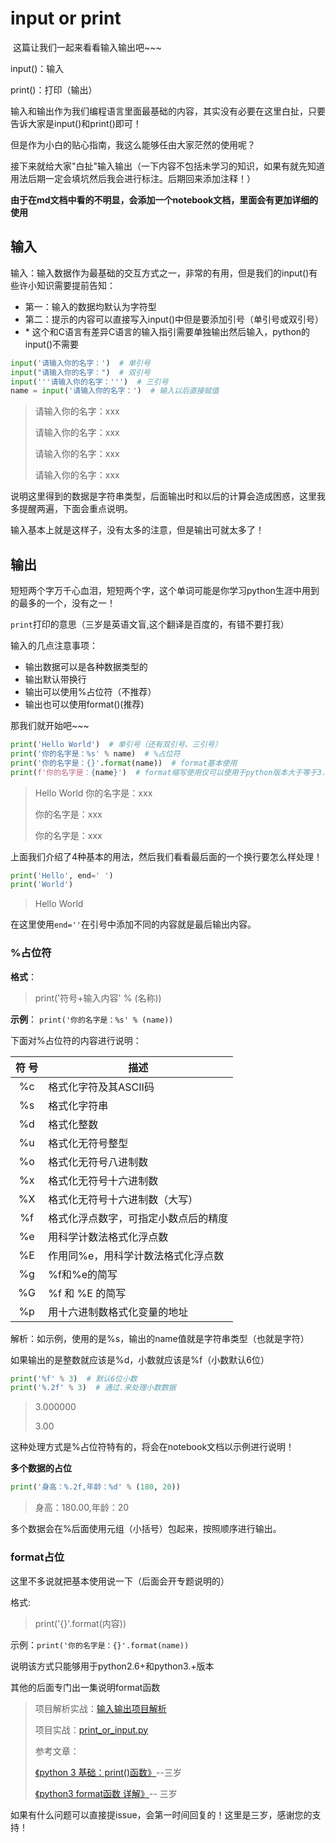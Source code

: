 # input or print

​	这篇让我们一起来看看输入输出吧~~~

input()：输入

 print()：打印（输出）

输入和输出作为我们编程语言里面最基础的内容，其实没有必要在这里白扯，只要告诉大家是input()和print()即可！

但是作为小白的贴心指南，我这么能够任由大家茫然的使用呢？

接下来就给大家"白扯"输入输出（一下内容不包括未学习的知识，如果有就先知道用法后期一定会填坑然后我会进行标注。后期回来添加注释！）

**由于在md文档中看的不明显，会添加一个notebook文档，里面会有更加详细的使用**

## 输入

输入：输入数据作为最基础的交互方式之一，非常的有用，但是我们的input()有些许小知识需要提前告知：

* 第一：输入的数据均默认为字符型
* 第二：提示的内容可以直接写入input()中但是要添加引号（单引号或双引号）
* \* 这个和C语言有差异C语言的输入指引需要单独输出然后输入，python的input()不需要

```python
input('请输入你的名字：')  # 单引号
input("请输入你的名字：")  # 双引号
input('''请输入你的名字：''')  # 三引号 
name = input('请输入你的名字：')  # 输入以后直接赋值
```

> 请输入你的名字：xxx
>
> 请输入你的名字：xxx
>
> 请输入你的名字：xxx
>
> 请输入你的名字：xxx

说明这里得到的数据是字符串类型，后面输出时和以后的计算会造成困惑，这里我多提醒两遍，下面会重点说明。

输入基本上就是这样子，没有太多的注意，但是输出可就太多了！

## 输出

短短两个字万千心血泪，短短两个字，这个单词可能是你学习python生涯中用到的最多的一个，没有之一！

`print`打印的意思（三岁是英语文盲,这个翻译是百度的，有错不要打我）

输入的几点注意事项：

* 输出数据可以是各种数据类型的
* 输出默认带换行
* 输出可以使用%占位符（不推荐）
* 输出也可以使用format()(推荐)

那我们就开始吧~~~

```python
print('Hello World')  # 单引号（还有双引号、三引号）
print('你的名字是：%s' % name)  # %占位符
print('你的名字是：{}'.format(name))  # format基本使用
print(f'你的名字是：{name}')  # format缩写使用仅可以使用于python版本大于等于3.7的环境
```

> Hello World
> 你的名字是：xxx
>
> 你的名字是：xxx
>
> 你的名字是：xxx

上面我们介绍了4种基本的用法，然后我们看看最后面的一个换行要怎么样处理！

```python
print('Hello', end=' ')
print('World')
```

> Hello World

在这里使用`end=''`在引号中添加不同的内容就是最后输出内容。



### %占位符

**格式**：

> print('符号+输入内容' % (名称))

**示例**： `print('你的名字是：%s' % (name))`

下面对%占位符的内容进行说明：

| 符   号 | 描述 |
| :--: | ---- |
| %c | 格式化字符及其ASCII码 |
| %s | 格式化字符串 |
| %d | 格式化整数 |
| %u | 格式化无符号整型 |
| %o | 格式化无符号八进制数 |
| %x | 格式化无符号十六进制数 |
| %X | 格式化无符号十六进制数（大写） |
| %f | 格式化浮点数字，可指定小数点后的精度 |
| %e | 用科学计数法格式化浮点数 |
| %E | 作用同%e，用科学计数法格式化浮点数 |
| %g | %f和%e的简写 |
| %G | %f 和 %E 的简写 |
| %p | 用十六进制数格式化变量的地址 |

解析：如示例，使用的是%s，输出的name值就是字符串类型（也就是字符）

如果输出的是整数就应该是%d，小数就应该是%f（小数默认6位）

```python
print('%f' % 3)  # 默认6位小数
print('%.2f' % 3)  # 通过.来处理小数数据
```

> 3.000000
>
> 3.00

这种处理方式是%占位符特有的，将会在notebook文档以示例进行说明！

**多个数据的占位**

```python
print('身高：%.2f,年龄：%d' % (180, 20))
```

> 身高：180.00,年龄：20

多个数据会在%后面使用元组（小括号）包起来，按照顺序进行输出。

### format占位

这里不多说就把基本使用说一下（后面会开专题说明的）

格式:

> print('{}'.format(内容))

示例：`print('你的名字是：{}'.format(name))`

说明该方式只能够用于python2.6+和python3.+版本

其他的后面专门出一集说明format函数



> 项目解析实战：[输入输出项目解析](./input_or_print.ipynb)
>
> 项目实战：[print_or_input.py](./print_or_input.py)
>
> 参考文章：
>
> [《python 3 基础：print()函数》](https://blog.csdn.net/weixin_45623093/article/details/104805393)--三岁
>
> [《python3 format函数 详解》](https://blog.csdn.net/weixin_45623093/article/details/105069073)-- 三岁

如果有什么问题可以直接提issue，会第一时间回复的！这里是三岁，感谢您的支持！

